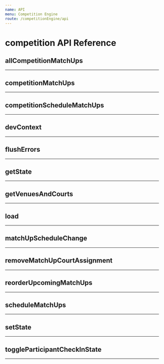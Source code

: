 ```yaml
---
name: API
menu: Competition Engine
route: /competitionEngine/api
---
```


# competition API Reference

## allCompetitionMatchUps

---

## competitionMatchUps

---

## competitionScheduleMatchUps

---

## devContext

---

## flushErrors

---

## getState

---

## getVenuesAndCourts

---

## load

---

## matchUpScheduleChange

---

## removeMatchUpCourtAssignment

---

## reorderUpcomingMatchUps

---

## scheduleMatchUps

---

## setState

---

## toggleParticipantCheckInState

---
